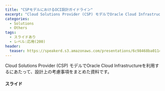 ```yaml
---
title: "CSPモデルにおけるOCI設計ガイドライン"
excerpt: "Cloud Solutions Provider (CSP) モデルでOracle Cloud Infrastructureを利用するにあたって、設計上の考慮事項をまとめた資料です"
categories:
  - Solutions
  - Others
tags:
  - スライドあり
  - レベル:応用(200)
header:
  teaser: https://speakerd.s3.amazonaws.com/presentations/6c98468ba01145949e75ccfc25242d27/slide_0.jpg
---
```

Cloud Solutions Provider (CSP) モデルでOracle Cloud Infrastructureを利用するにあたって、設計上の考慮事項をまとめた資料です。

#### スライド

<div style="max-width:768px">

<!-- Speakerdeckから Embeded リンクを取得して貼り付け (ここから) -->
<script async class="speakerdeck-embed" data-id="6c98468ba01145949e75ccfc25242d27" data-ratio="1.77777777777778" src="//speakerdeck.com/assets/embed.js"></script>
<!-- Speakerdeckから Embeded リンクを取得して貼り付け (ここまで) -->

</div>
